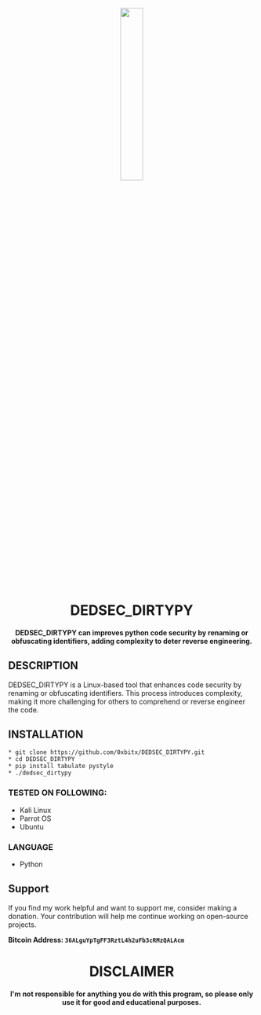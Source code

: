 
<p align="center">
<img src="https://cdn3.iconfinder.com/data/icons/logos-and-brands-adobe/512/267_Python-1024.png" width="30%" height="30%">
</p>

<h1 align="center"> DEDSEC_DIRTYPY </h1>
<h4 align="center"> DEDSEC_DIRTYPY can  improves python code security by renaming or obfuscating identifiers, adding complexity to deter reverse engineering.</h4>


## DESCRIPTION

DEDSEC_DIRTYPY is a Linux-based tool that enhances code security by renaming or obfuscating identifiers. This process introduces complexity, making it more challenging for others to comprehend or reverse engineer the code.

## INSTALLATION 
    * git clone https://github.com/0xbitx/DEDSEC_DIRTYPY.git
    * cd DEDSEC_DIRTYPY
    * pip install tabulate pystyle
    * ./dedsec_dirtypy

### TESTED ON FOLLOWING:
* Kali Linux
* Parrot OS
* Ubuntu

### LANGUAGE 
* Python


## Support

If you find my work helpful and want to support me, consider making a donation. Your contribution will help me continue working on open-source projects.

**Bitcoin Address: `36ALguYpTgFF3RztL4h2uFb3cRMzQALAcm`**

<h1 align="center"> DISCLAIMER </h1>

<h4 align="center">I'm not responsible for anything you do with this program, so please only use it for good and educational purposes. </h4>
